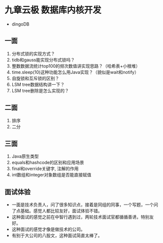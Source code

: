 # 九章云极 数据库内核开发
- dingoDB
## 一面
1. 分布式锁的实现方式？
2. tidb和gauss能实现分布式锁吗？
3. 整数数据流统计top100的频次数值讲实现思路？（哈希表+小根堆）
4. time.sleep(10)这种功能怎么用Java实现？（貌似是wait和notify）
5. 自旋锁和互斥锁的区别？
6. LSM tree数据结构讲一下？
7. LSM tree删除是怎么实现的？
## 二面
1. 排序
2. 二分
## 三面
1. Java原生类型
2. equals和hashcode的区别和应用场景
3. final和override关键字, 注解的作用
4. int数组和integer对象数组是否能直接赋值
## 面试体验
- 一面是技术负责人，问了很多知识点，接着是同组的同事，一个写题，一个问了点基础。感觉人都比较友好，面试体验不错。
- 这种面试的感觉之前在中智行遇到过，两轮技术面试官都循循善诱，特别友好。
- 这种面试的感觉才像是做技术的公司。
- 有别于大公司的八股文，这种面试简直太棒了。